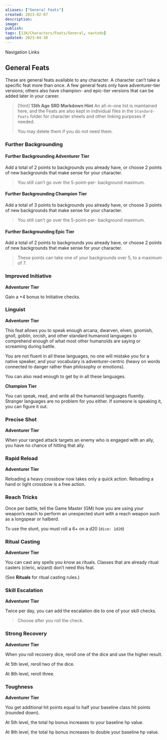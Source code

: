 ```yaml
---
aliases: ["General Feats"]
created: 2023-02-07
description: 
image: 
publish: 
tags: [13A/Characters/Feats/General, navtodo]
updated: 2023-04-30
---
```


Navigation Links

## General Feats

These are general feats available to any character. A character can’t take a specific feat more than once. A few general feats only have adventurer-tier versions; others also have champion- and epic-tier versions that can be added later in your career.

> [!hint] **13th Age SRD Markdown Hint**
> An all-in-one list is maintained here, and the Feats are also kept in individual files in the `Standard-Feats` folder for character sheets and other linking purposes if needed.
>
> You may delete them if you do not need them.

### Further Backgrounding

#### Further Backgrounding Adventurer Tier
Add a total of 2 points to backgrounds you already have, or choose 2 points of new backgrounds that make sense for your character.

> You still can’t go over the 5-point-per- background maximum.

#### Further Backgrounding Champion Tier
Add a total of 3 points to backgrounds you already have, or choose 3 points of new backgrounds that make sense for your character.

> You still can’t go over the 5-point-per- background maximum.

#### Further Backgrounding Epic Tier 
Add a total of 2 points to backgrounds you already have, or choose 2 points of new backgrounds that make sense for your character.

> These points can take one of your backgrounds over 5, to a maximum of 7.

### Improved Initiative

**Adventurer Tier**

Gain a +4 bonus to Initiative checks.

### Linguist

**Adventurer Tier**

This feat allows you to speak enough arcana, dwarven, elven, gnomish, gnoll, goblin, orcish, and other standard humanoid languages to comprehend enough of what most other humanoids are saying or screaming during battle.

You are not fluent in all these languages, no one will mistake you for a native speaker, and your vocabulary is adventurer-centric (heavy on words connected to danger rather than philosophy or emotions).

You can also read enough to get by in all these languages.

**Champion Tier**

You can speak, read, and write all the humanoid languages fluently. Stranger languages are no problem for you either. If someone is speaking it, you can figure it out.

### Precise Shot

**Adventurer Tier**

When your ranged attack targets an enemy who is engaged with an ally, you have no chance of hitting that ally.

### Rapid Reload

**Adventurer Tier**

Reloading a heavy crossbow now takes only a quick action. Reloading a hand or light crossbow is a free action.

### Reach Tricks

Once per battle, tell the Game Master (GM) how you are using your weapon’s reach to perform an unexpected stunt with a reach weapon such as a longspear or halberd.

To use the stunt, you must roll a 6+ on a d20 (`dice: 1d20`)

### Ritual Casting

**Adventurer Tier**

You can cast any spells you know as rituals. Classes that are already ritual casters (cleric, wizard) don’t need this feat.

(See **Rituals** for ritual casting rules.)

### Skill Escalation

**Adventurer Tier**

Twice per day, you can add the escalation die to one of your skill checks.

> Choose after you roll the check.

### Strong Recovery

**Adventurer Tier**

When you roll recovery dice, reroll one of the dice and use the higher result.

At 5th level, reroll two of the dice.

At 8th level, reroll three.

### Toughness

**Adventurer Tier**

You get additional hit points equal to half your baseline class hit points (rounded down).

At 5th level, the total hp bonus increases to your baseline hp value.

At 8th level, the total hp bonus increases to double your baseline hp value.

